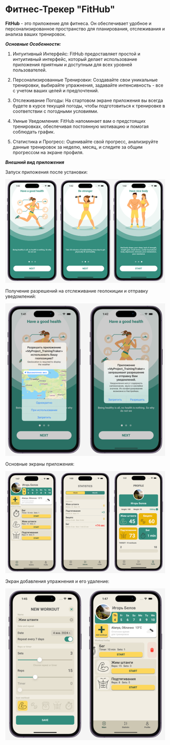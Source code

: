 # **Фитнес-Трекер "FitHub"**

**FitHub** - это приложение для фитнеса. Он обеспечивает удобное и персонализированное пространство для планирования, отслеживания и анализа ваших тренировок.

***Основные Особенности:***
1. Интуитивный Интерфейс:
FitHub предоставляет простой и интуитивный интерфейс, который делает использование приложения приятным и доступным для всех уровней пользователей.

2. Персонализированные Тренировки:
Создавайте свои уникальные тренировки, выбирайте упражнения, задавайте интенсивность - все с учетом ваших целей и предпочтений.

3. Отслеживание Погоды:
На стартовом экране приложения вы всегда будете в курсе текущей погоды, чтобы подготовиться к тренировке в соответствии с погодными условиями.

4. Умные Уведомления:
FitHub напоминает вам о предстоящих тренировках, обеспечивая постоянную мотивацию и помогая соблюдать график.

5. Статистика и Прогресс:
Оценивайте свой прогресс, анализируйте данные тренировок за неделю, месяц, и следите за общим прогрессом на экране профиля.

***Внешний вид приложения***

Запуск приложения после установки:

![start](https://github.com/IgorBeloVV/Fitness-Tracker/blob/master/Screenshots/startScreen.png?raw=true "start")

Получение разрешений на отслеживание геолокиции и отправку уведомлений: 

![permissions](https://github.com/IgorBeloVV/Fitness-Tracker/blob/master/Screenshots/permissions.png "permissions")

Основные экраны приложения: 

![mainScreen](https://github.com/IgorBeloVV/Fitness-Tracker/blob/master/Screenshots/mainScreen.png "mainScreen")

Экран добавления упражнения и его удаление:

![addWorkout](https://github.com/IgorBeloVV/Fitness-Tracker/blob/master/Screenshots/addWorkout.png "addWorkout")
